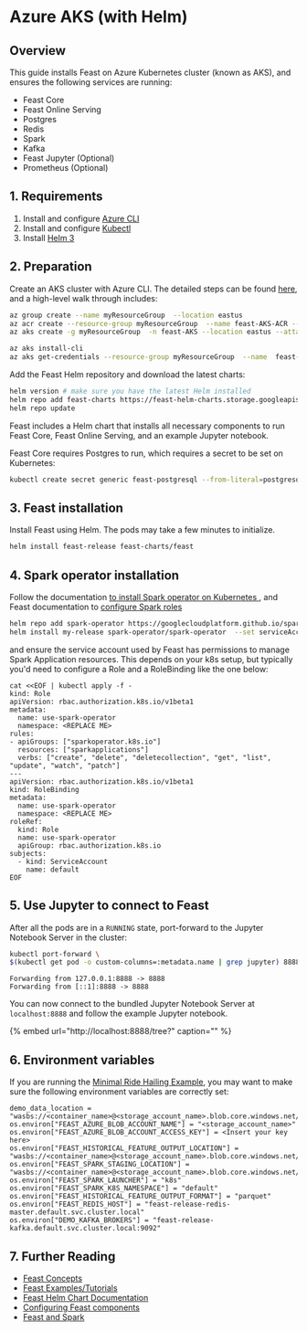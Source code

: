 # Azure AKS \(with Helm\)

## Overview

This guide installs Feast on Azure Kubernetes cluster \(known as AKS\), and ensures the following services are running:

* Feast Core
* Feast Online Serving
* Postgres
* Redis
* Spark
* Kafka
* Feast Jupyter \(Optional\)
* Prometheus \(Optional\)

## 1. Requirements

1. Install and configure [Azure CLI](https://docs.microsoft.com/en-us/cli/azure/install-azure-cli)
2. Install and configure [Kubectl](https://kubernetes.io/docs/tasks/tools/install-kubectl/)
3. Install [Helm 3](https://helm.sh/)

## 2. Preparation

Create an AKS cluster with Azure CLI. The detailed steps can be found [here](https://docs.microsoft.com/en-us/azure/aks/kubernetes-walkthrough), and a high-level walk through includes:

```bash
az group create --name myResourceGroup  --location eastus
az acr create --resource-group myResourceGroup  --name feast-AKS-ACR --sku Basic
az aks create -g myResourceGroup  -n feast-AKS --location eastus --attach-acr feast-AKS-ACR --generate-ssh-keys

az aks install-cli
az aks get-credentials --resource-group myResourceGroup  --name  feast-AKS
```

Add the Feast Helm repository and download the latest charts:

```bash
helm version # make sure you have the latest Helm installed
helm repo add feast-charts https://feast-helm-charts.storage.googleapis.com
helm repo update
```

Feast includes a Helm chart that installs all necessary components to run Feast Core, Feast Online Serving, and an example Jupyter notebook.

Feast Core requires Postgres to run, which requires a secret to be set on Kubernetes:

```bash
kubectl create secret generic feast-postgresql --from-literal=postgresql-password=password
```

## 3. Feast installation

Install Feast using Helm. The pods may take a few minutes to initialize.

```bash
helm install feast-release feast-charts/feast
```

## 4. Spark operator installation

Follow the documentation [to install Spark operator on Kubernetes ](https://github.com/GoogleCloudPlatform/spark-on-k8s-operator), and Feast documentation to [configure Spark roles](../../reference/feast-and-spark.md)

```bash
helm repo add spark-operator https://googlecloudplatform.github.io/spark-on-k8s-operator 
helm install my-release spark-operator/spark-operator  --set serviceAccounts.spark.name=spark --set image.tag=v1beta2-1.1.2-2.4.5
```

and ensure the service account used by Feast has permissions to manage Spark Application resources. This depends on your k8s setup, but typically you'd need to configure a Role and a RoleBinding like the one below:

```text
cat <<EOF | kubectl apply -f -
kind: Role
apiVersion: rbac.authorization.k8s.io/v1beta1
metadata:
  name: use-spark-operator
  namespace: <REPLACE ME>
rules:
- apiGroups: ["sparkoperator.k8s.io"]
  resources: ["sparkapplications"]
  verbs: ["create", "delete", "deletecollection", "get", "list", "update", "watch", "patch"]
---
apiVersion: rbac.authorization.k8s.io/v1beta1
kind: RoleBinding
metadata:
  name: use-spark-operator
  namespace: <REPLACE ME>
roleRef:
  kind: Role
  name: use-spark-operator
  apiGroup: rbac.authorization.k8s.io
subjects:
  - kind: ServiceAccount
    name: default
EOF
```

## 5. Use Jupyter to connect to Feast

After all the pods are in a `RUNNING` state, port-forward to the Jupyter Notebook Server in the cluster:

```bash
kubectl port-forward \
$(kubectl get pod -o custom-columns=:metadata.name | grep jupyter) 8888:8888
```

```text
Forwarding from 127.0.0.1:8888 -> 8888
Forwarding from [::1]:8888 -> 8888
```

You can now connect to the bundled Jupyter Notebook Server at `localhost:8888` and follow the example Jupyter notebook.

{% embed url="http://localhost:8888/tree?" caption="" %}

## 6. Environment variables

If you are running the [Minimal Ride Hailing Example](https://github.com/feast-dev/feast/blob/master/examples/minimal/minimal_ride_hailing.ipynb), you may want to make sure the following environment variables are correctly set:

```text
demo_data_location = "wasbs://<container_name>@<storage_account_name>.blob.core.windows.net/"
os.environ["FEAST_AZURE_BLOB_ACCOUNT_NAME"] = "<storage_account_name>"
os.environ["FEAST_AZURE_BLOB_ACCOUNT_ACCESS_KEY"] = <Insert your key here>
os.environ["FEAST_HISTORICAL_FEATURE_OUTPUT_LOCATION"] = "wasbs://<container_name>@<storage_account_name>.blob.core.windows.net/out/"
os.environ["FEAST_SPARK_STAGING_LOCATION"] = "wasbs://<container_name>@<storage_account_name>.blob.core.windows.net/artifacts/"
os.environ["FEAST_SPARK_LAUNCHER"] = "k8s"
os.environ["FEAST_SPARK_K8S_NAMESPACE"] = "default"
os.environ["FEAST_HISTORICAL_FEATURE_OUTPUT_FORMAT"] = "parquet"
os.environ["FEAST_REDIS_HOST"] = "feast-release-redis-master.default.svc.cluster.local"
os.environ["DEMO_KAFKA_BROKERS"] = "feast-release-kafka.default.svc.cluster.local:9092"
```

## 7. Further Reading

* [Feast Concepts](../../concepts/overview.md)
* [Feast Examples/Tutorials](https://github.com/feast-dev/feast/tree/master/examples)
* [Feast Helm Chart Documentation](https://github.com/feast-dev/feast/blob/master/infra/charts/feast/README.md)
* [Configuring Feast components](../../reference/configuration-reference.md)
* [Feast and Spark](../../reference/feast-and-spark.md)

